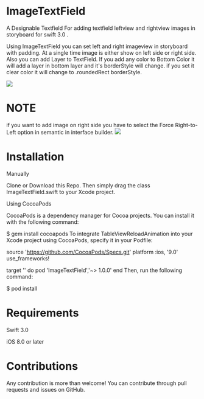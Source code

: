 # ImageTextField

A Designable Textfield For adding textfield leftview and rightview images in storyboard for swift 3.0 .

Using ImageTextField you can set left and right imageview in storyboard with padding. At a single time image is either show on left side or right side. Also you can add Layer to TextField. If you add any color to Bottom Color it will add a layer in 
bottom layer and it's borderStyle will change. if you set it clear color it will change to  .roundedRect borderStyle.

<img src = "https://cloud.githubusercontent.com/assets/7422405/23651176/b1db6c48-034a-11e7-90c0-571da6a150f3.png" />


# NOTE
if you want to add image on right side you have to select the Force Right-to-Left option in semantic in interface builder.
<img src = "https://cloud.githubusercontent.com/assets/7422405/23246591/dd38df2c-f9ba-11e6-9c6c-aa0171926d62.png"/>

# Installation

Manually

Clone or Download this Repo. Then simply drag the class ImageTextField.swift to your Xcode project.
 
Using CocoaPods

CocoaPods is a dependency manager for Cocoa projects. You can install it with the following command:

$ gem install cocoapods
To integrate TableViewReloadAnimation into your Xcode project using CocoaPods, specify it in your Podfile:

source 'https://github.com/CocoaPods/Specs.git'
platform :ios, '9.0'
use_frameworks!

target '<Your Target Name>' do
  pod 'ImageTextField','~> 1.0.0'
end
Then, run the following command:

$ pod install

# Requirements

Swift 3.0

iOS 8.0 or later


# Contributions

Any contribution is more than welcome! You can contribute through pull requests and issues on GitHub.

